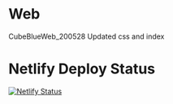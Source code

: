 # Web
CubeBlueWeb_200528
Updated css and index

# Netlify Deploy Status
[![Netlify Status](https://api.netlify.com/api/v1/badges/bce2b070-4408-4932-8963-93f320e70fb1/deploy-status)](https://app.netlify.com/sites/cubeblue/deploys)
